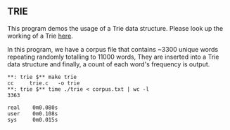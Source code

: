 TRIE
----

This program demos the usage of a Trie data structure. Please look up the working of a Trie [here](http://en.wikipedia.org/wiki/Trie "Trie").

In this program, we have a corpus file that contains ~3300 unique words repeating randomly totalling to 11000 words, They are inserted into a Trie data structure and finally, a count of each word's frequency is output.

~~~
**: trie $** make trie
cc     trie.c   -o trie
**: trie $** time ./trie < corpus.txt | wc -l
3363

real    0m0.080s
user    0m0.108s
sys     0m0.015s
~~~
